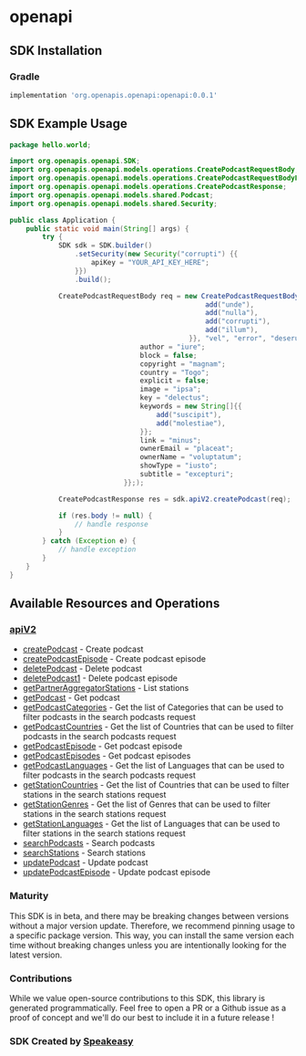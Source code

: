 # openapi

<!-- Start SDK Installation -->
## SDK Installation

### Gradle

```groovy
implementation 'org.openapis.openapi:openapi:0.0.1'
```
<!-- End SDK Installation -->

## SDK Example Usage
<!-- Start SDK Example Usage -->
```java
package hello.world;

import org.openapis.openapi.SDK;
import org.openapis.openapi.models.operations.CreatePodcastRequestBody;
import org.openapis.openapi.models.operations.CreatePodcastRequestBodyFileLogo;
import org.openapis.openapi.models.operations.CreatePodcastResponse;
import org.openapis.openapi.models.shared.Podcast;
import org.openapis.openapi.models.shared.Security;

public class Application {
    public static void main(String[] args) {
        try {
            SDK sdk = SDK.builder()
                .setSecurity(new Security("corrupti") {{
                    apiKey = "YOUR_API_KEY_HERE";
                }})
                .build();

            CreatePodcastRequestBody req = new CreatePodcastRequestBody(                new CreatePodcastRequestBodyFileLogo("provident".getBytes(), "distinctio");,                 new Podcast(                new String[]{{
                                                add("unde"),
                                                add("nulla"),
                                                add("corrupti"),
                                                add("illum"),
                                            }}, "vel", "error", "deserunt", "suscipit") {{
                                author = "iure";
                                block = false;
                                copyright = "magnam";
                                country = "Togo";
                                explicit = false;
                                image = "ipsa";
                                key = "delectus";
                                keywords = new String[]{{
                                    add("suscipit"),
                                    add("molestiae"),
                                }};
                                link = "minus";
                                ownerEmail = "placeat";
                                ownerName = "voluptatum";
                                showType = "iusto";
                                subtitle = "excepturi";
                            }};);            

            CreatePodcastResponse res = sdk.apiV2.createPodcast(req);

            if (res.body != null) {
                // handle response
            }
        } catch (Exception e) {
            // handle exception
        }
    }
}
```
<!-- End SDK Example Usage -->

<!-- Start SDK Available Operations -->
## Available Resources and Operations


### [apiV2](docs/apiv2/README.md)

* [createPodcast](docs/apiv2/README.md#createpodcast) - Create podcast
* [createPodcastEpisode](docs/apiv2/README.md#createpodcastepisode) - Create podcast episode
* [deletePodcast](docs/apiv2/README.md#deletepodcast) - Delete podcast
* [deletePodcast1](docs/apiv2/README.md#deletepodcast1) - Delete podcast episode
* [getPartnerAggregatorStations](docs/apiv2/README.md#getpartneraggregatorstations) - List stations
* [getPodcast](docs/apiv2/README.md#getpodcast) - Get podcast
* [getPodcastCategories](docs/apiv2/README.md#getpodcastcategories) - Get the list of Categories that can be used to filter podcasts in the search podcasts request
* [getPodcastCountries](docs/apiv2/README.md#getpodcastcountries) - Get the list of Countries that can be used to filter podcasts in the search podcasts request
* [getPodcastEpisode](docs/apiv2/README.md#getpodcastepisode) - Get podcast episode
* [getPodcastEpisodes](docs/apiv2/README.md#getpodcastepisodes) - Get podcast episodes
* [getPodcastLanguages](docs/apiv2/README.md#getpodcastlanguages) - Get the list of Languages that can be used to filter podcasts in the search podcasts request
* [getStationCountries](docs/apiv2/README.md#getstationcountries) - Get the list of Countries that can be used to filter stations in the search stations request
* [getStationGenres](docs/apiv2/README.md#getstationgenres) - Get the list of Genres that can be used to filter stations in the search stations request
* [getStationLanguages](docs/apiv2/README.md#getstationlanguages) - Get the list of Languages that can be used to filter stations in the search stations request
* [searchPodcasts](docs/apiv2/README.md#searchpodcasts) - Search podcasts
* [searchStations](docs/apiv2/README.md#searchstations) - Search stations
* [updatePodcast](docs/apiv2/README.md#updatepodcast) - Update podcast
* [updatePodcastEpisode](docs/apiv2/README.md#updatepodcastepisode) - Update podcast episode
<!-- End SDK Available Operations -->

### Maturity

This SDK is in beta, and there may be breaking changes between versions without a major version update. Therefore, we recommend pinning usage 
to a specific package version. This way, you can install the same version each time without breaking changes unless you are intentionally 
looking for the latest version.

### Contributions

While we value open-source contributions to this SDK, this library is generated programmatically. 
Feel free to open a PR or a Github issue as a proof of concept and we'll do our best to include it in a future release !

### SDK Created by [Speakeasy](https://docs.speakeasyapi.dev/docs/using-speakeasy/client-sdks)
